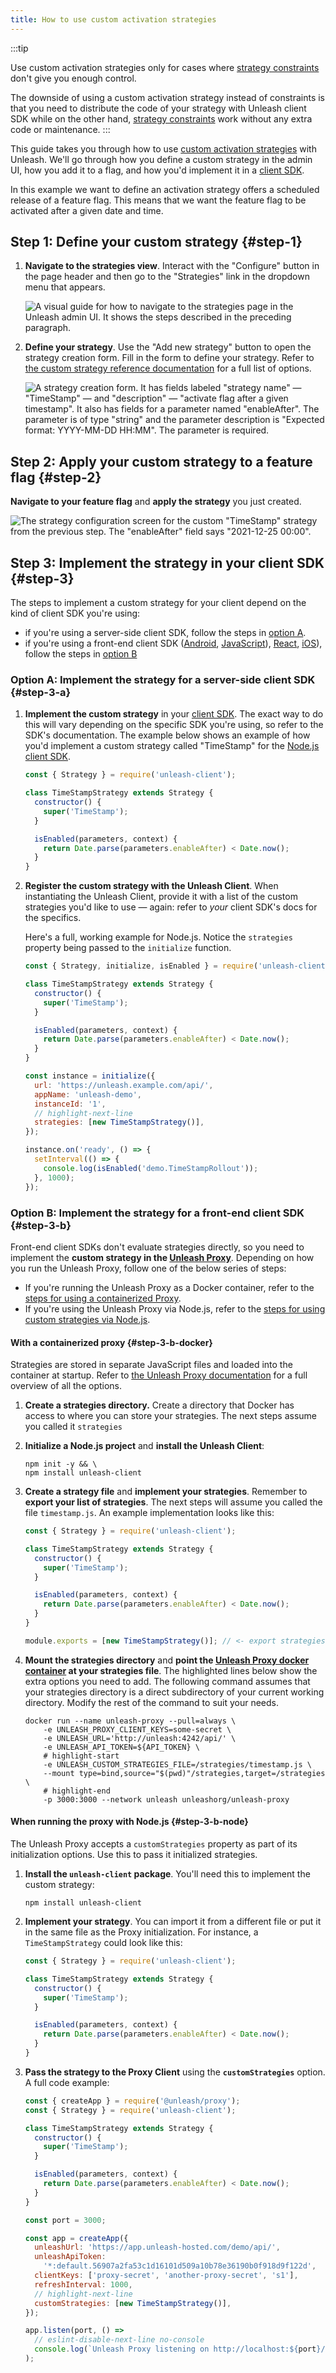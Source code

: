 ```yaml
---
title: How to use custom activation strategies
---
```


:::tip

Use custom activation strategies only for cases where [strategy constraints](https://docs.getunleash.io/reference/activation-strategies#constraints) don't give you enough control. 

The downside of using a custom activation strategy instead of constraints is that you need to distribute the code of your strategy with Unleash client SDK while on the other hand, [strategy constraints](https://docs.getunleash.io/reference/activation-strategies#constraints) work without any extra code or maintenance.
:::


This guide takes you through how to use [custom activation strategies](../reference/custom-activation-strategies) with Unleash. We'll go through how you define a custom strategy in the admin UI, how you add it to a flag, and how you'd implement it in a [client SDK](../reference/sdks).

In this example we want to define an activation strategy offers a scheduled release of a feature flag. This means that we want the feature flag to be activated after a given date and time.

## Step 1: Define your custom strategy {#step-1}

1. **Navigate to the strategies view**. Interact with the "Configure" button in the page header and then go to the "Strategies" link in the dropdown menu that appears.

   ![A visual guide for how to navigate to the strategies page in the Unleash admin UI. It shows the steps described in the preceding paragraph.](/img/custom-strategy-navigation.png)

2. **Define your strategy**. Use the "Add new strategy" button to open the strategy creation form. Fill in the form to define your strategy. Refer to [the custom strategy reference documentation](../reference/custom-activation-strategies#definition) for a full list of options.

   ![A strategy creation form. It has fields labeled "strategy name" — "TimeStamp" — and "description" — "activate flag after a given timestamp". It also has fields for a parameter named "enableAfter". The parameter is of type "string" and the parameter description is "Expected format: YYYY-MM-DD HH:MM". The parameter is required.](/img/timestamp_create_strategy.png)

## Step 2: Apply your custom strategy to a feature flag {#step-2}

**Navigate to your feature flag** and **apply the strategy** you just created.

![The strategy configuration screen for the custom "TimeStamp" strategy from the previous step. The "enableAfter" field says "2021-12-25 00:00".](/img/timestamp_use_strategy.png)

## Step 3: Implement the strategy in your client SDK {#step-3}

The steps to implement a custom strategy for your client depend on the kind of client SDK you're using:

- if you're using a server-side client SDK, follow the steps in [option A](#step-3-a 'Step 3 option A: implement the strategy for a server-side client SDK').
- if you're using a front-end client SDK ([Android](../reference/sdks/android-proxy), [JavaScript](../reference/sdks/javascript-browser)), [React](../reference/sdks/react), [iOS](../reference/sdks/ios-proxy)), follow the steps in [option B](#step-3-b 'Step 3 option B: implementing the strategy for a front-end client SDK')

### Option A: Implement the strategy for a server-side client SDK {#step-3-a}

1. **Implement the custom strategy** in your [client SDK](../reference/sdks). The exact way to do this will vary depending on the specific SDK you're using, so refer to the SDK's documentation. The example below shows an example of how you'd implement a custom strategy called "TimeStamp" for the [Node.js client SDK](../reference/sdks/node).

   ```js
   const { Strategy } = require('unleash-client');

   class TimeStampStrategy extends Strategy {
     constructor() {
       super('TimeStamp');
     }

     isEnabled(parameters, context) {
       return Date.parse(parameters.enableAfter) < Date.now();
     }
   }
   ```

2. **Register the custom strategy with the Unleash Client**. When instantiating the Unleash Client, provide it with a list of the custom strategies you'd like to use — again: refer to _your_ client SDK's docs for the specifics.

   Here's a full, working example for Node.js. Notice the `strategies` property being passed to the `initialize` function.

   ```js
   const { Strategy, initialize, isEnabled } = require('unleash-client');

   class TimeStampStrategy extends Strategy {
     constructor() {
       super('TimeStamp');
     }

     isEnabled(parameters, context) {
       return Date.parse(parameters.enableAfter) < Date.now();
     }
   }

   const instance = initialize({
     url: 'https://unleash.example.com/api/',
     appName: 'unleash-demo',
     instanceId: '1',
     // highlight-next-line
     strategies: [new TimeStampStrategy()],
   });

   instance.on('ready', () => {
     setInterval(() => {
       console.log(isEnabled('demo.TimeStampRollout'));
     }, 1000);
   });
   ```

### Option B: Implement the strategy for a front-end client SDK {#step-3-b}

Front-end client SDKs don't evaluate strategies directly, so you need to implement the **custom strategy in the [Unleash Proxy](../reference/unleash-proxy)**. Depending on how you run the Unleash Proxy, follow one of the below series of steps:

- If you're running the Unleash Proxy as a Docker container, refer to the [steps for using a containerized Proxy](#step-3-b-docker).
- If you're using the Unleash Proxy via Node.js, refer to the [steps for using custom strategies via Node.js](#step-3-b-node).

#### With a containerized proxy {#step-3-b-docker}

Strategies are stored in separate JavaScript files and loaded into the container at startup. Refer to [the Unleash Proxy documentation](../reference/unleash-proxy) for a full overview of all the options.

1. **Create a strategies directory.** Create a directory that Docker has access to where you can store your strategies. The next steps assume you called it `strategies`
2. **Initialize a Node.js project** and **install the Unleash Client**:

   ```shell npm2yarn
   npm init -y && \
   npm install unleash-client
   ```

3. **Create a strategy file** and **implement your strategies**. Remember to **export your list of strategies**. The next steps will assume you called the file `timestamp.js`. An example implementation looks like this:

   ```js
   const { Strategy } = require('unleash-client');

   class TimeStampStrategy extends Strategy {
     constructor() {
       super('TimeStamp');
     }

     isEnabled(parameters, context) {
       return Date.parse(parameters.enableAfter) < Date.now();
     }
   }

   module.exports = [new TimeStampStrategy()]; // <- export strategies
   ```

4. **Mount the strategies directory** and **point the [Unleash Proxy docker container](https://hub.docker.com/r/unleashorg/unleash-proxy) at your strategies file**. The highlighted lines below show the extra options you need to add. The following command assumes that your strategies directory is a direct subdirectory of your current working directory. Modify the rest of the command to suit your needs.

   ```shell
   docker run --name unleash-proxy --pull=always \
       -e UNLEASH_PROXY_CLIENT_KEYS=some-secret \
       -e UNLEASH_URL='http://unleash:4242/api/' \
       -e UNLEASH_API_TOKEN=${API_TOKEN} \
       # highlight-start
       -e UNLEASH_CUSTOM_STRATEGIES_FILE=/strategies/timestamp.js \
       --mount type=bind,source="$(pwd)"/strategies,target=/strategies \
       # highlight-end
       -p 3000:3000 --network unleash unleashorg/unleash-proxy
   ```

#### When running the proxy with Node.js {#step-3-b-node}

The Unleash Proxy accepts a `customStrategies` property as part of its initialization options. Use this to pass it initialized strategies.

1. **Install the `unleash-client` package**. You'll need this to implement the custom strategy:

   ```shell npm2yarn
   npm install unleash-client
   ```

2. **Implement your strategy**. You can import it from a different file or put it in the same file as the Proxy initialization. For instance, a `TimeStampStrategy` could look like this:

   ```js
   const { Strategy } = require('unleash-client');

   class TimeStampStrategy extends Strategy {
     constructor() {
       super('TimeStamp');
     }

     isEnabled(parameters, context) {
       return Date.parse(parameters.enableAfter) < Date.now();
     }
   }
   ```

3. **Pass the strategy to the Proxy Client** using the **`customStrategies`** option. A full code example:

   ```javascript
   const { createApp } = require('@unleash/proxy');
   const { Strategy } = require('unleash-client');

   class TimeStampStrategy extends Strategy {
     constructor() {
       super('TimeStamp');
     }

     isEnabled(parameters, context) {
       return Date.parse(parameters.enableAfter) < Date.now();
     }
   }

   const port = 3000;

   const app = createApp({
     unleashUrl: 'https://app.unleash-hosted.com/demo/api/',
     unleashApiToken:
       '*:default.56907a2fa53c1d16101d509a10b78e36190b0f918d9f122d',
     clientKeys: ['proxy-secret', 'another-proxy-secret', 's1'],
     refreshInterval: 1000,
     // highlight-next-line
     customStrategies: [new TimeStampStrategy()],
   });

   app.listen(port, () =>
     // eslint-disable-next-line no-console
     console.log(`Unleash Proxy listening on http://localhost:${port}/proxy`),
   );
   ```
